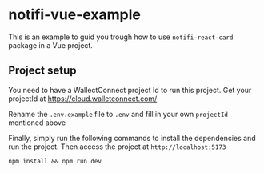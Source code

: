 # notifi-vue-example

This is an example to guid you trough how to use `notifi-react-card` package in a Vue project.

## Project setup

You need to have a WallectConnect project Id to run this project. Get your projectId at https://cloud.walletconnect.com/

Rename the `.env.example` file to `.env` and fill in your own `projectId` mentioned above

Finally, simply run the following commands to install the dependencies and run the project.
Then access the project at `http://localhost:5173`

```
npm install && npm run dev
```
